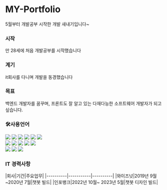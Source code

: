 # MY-Portfolio
5월부터 개발공부 시작한 개발 새내기입니다~

<h3>시작</h3>
만 28세에 처음 개발공부를 시작했습니다

<h3>계기</h3>
it회사를 다니며 개발을 동경했습니다

<h3>목표</h3>
백엔드 개발자를 꿈꾸며, 프론트도 잘 알고 있는 다재다능한 소프트웨어 개발자가 되고 싶습니다.

<h3>🛠사용언어</h3>

<div align= left> 
  <img src="https://img.shields.io/badge/java-007396?style=for-the-badge&logo=java&logoColor=white"> 
  <img src="https://img.shields.io/badge/python-3776AB?style=for-the-badge&logo=python&logoColor=white"> 
  <img src="https://img.shields.io/badge/html5-E34F26?style=for-the-badge&logo=html5&logoColor=white"> 
  <img src="https://img.shields.io/badge/css-1572B6?style=for-the-badge&logo=css3&logoColor=white"> 
  <img src="https://img.shields.io/badge/javascript-F7DF1E?style=for-the-badge&logo=javascript&logoColor=black"> 
  <img src="https://img.shields.io/badge/jquery-0769AD?style=for-the-badge&logo=jquery&logoColor=white">
  <br>
  
  <img src="https://img.shields.io/badge/oracle-F80000?style=for-the-badge&logo=oracle&logoColor=white"> 
  <img src="https://img.shields.io/badge/mysql-4479A1?style=for-the-badge&logo=mysql&logoColor=white"> 
  <img src="https://img.shields.io/badge/spring-6DB33F?style=for-the-badge&logo=spring&logoColor=white"> 
  <img src="https://img.shields.io/badge/django-092E20?style=for-the-badge&logo=django&logoColor=white">
  <img src="https://img.shields.io/badge/bootstrap-7952B3?style=for-the-badge&logo=bootstrap&logoColor=white">
  <br>

  <img src="https://img.shields.io/badge/apache tomcat-F8DC75?style=for-the-badge&logo=apachetomcat&logoColor=white">
  <img src="https://img.shields.io/badge/github-181717?style=for-the-badge&logo=github&logoColor=white">
  <img src="https://img.shields.io/badge/git-F05032?style=for-the-badge&logo=git&logoColor=white">
  <br>
</div>


<h3>IT 경력사항</h3>
|회사|기간|주요업무|
|----------|-----------|----------|
|와이즈넛|2019년 9월~2020년 7월|챗봇 빌드|
|인포뱅크|2022년 10월~ 2023년 5월|챗봇 디자인 빌드|




